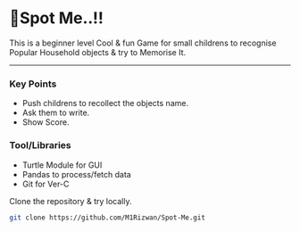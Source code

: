 # 🔎Spot Me..!!

This is a beginner level Cool & fun Game for small childrens to recognise Popular Household objects & try to Memorise It.

---

### Key Points
- Push childrens to recollect the objects name.
- Ask them to write.
- Show Score.

### Tool/Libraries
- Turtle Module for GUI
- Pandas to process/fetch data
- Git for Ver-C

Clone the repository & try locally.
```bash
git clone https://github.com/M1Rizwan/Spot-Me.git
